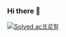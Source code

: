 ### Hi there 👋

<!--
**JunFe23/JunFe23** is a ✨ _special_ ✨ repository because its `README.md` (this file) appears on your GitHub profile.

Here are some ideas to get you started:

- 🔭 I’m currently working on ...
- 🌱 I’m currently learning ...
- 👯 I’m looking to collaborate on ...
- 🤔 I’m looking for help with ...
- 💬 Ask me about ...
- 📫 How to reach me: ...
- 😄 Pronouns: ...
- ⚡ Fun fact: ...
-->

[![Solved.ac프로필](http://mazassumnida.wtf/api/v2/generate_badge?boj=ogum0405)](https://solved.ac/ogum0405)

